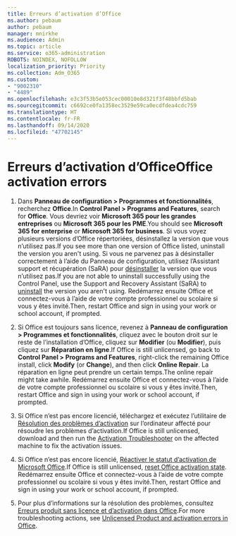 ```yaml
---
title: Erreurs d’activation d’Office
ms.author: pebaum
author: pebaum
manager: mnirkhe
ms.audience: Admin
ms.topic: article
ms.service: o365-administration
ROBOTS: NOINDEX, NOFOLLOW
localization_priority: Priority
ms.collection: Adm_O365
ms.custom:
- "9002310"
- "4489"
ms.openlocfilehash: e3c3f53b5e053cec00010e8d321f3f48bbfd5bab
ms.sourcegitcommit: c6692ce0fa1358ec3529e59ca0ecdfdea4cdc759
ms.translationtype: HT
ms.contentlocale: fr-FR
ms.lasthandoff: 09/14/2020
ms.locfileid: "47702145"
---
```

# <a name="office-activation-errors"></a><span data-ttu-id="29190-102">Erreurs d’activation d’Office</span><span class="sxs-lookup"><span data-stu-id="29190-102">Office activation errors</span></span>

1. <span data-ttu-id="29190-103">Dans **Panneau de configuration > Programmes et fonctionnalités**, recherchez **Office**.</span><span class="sxs-lookup"><span data-stu-id="29190-103">In **Control Panel > Programs and Features**, search for **Office**.</span></span> <span data-ttu-id="29190-104">Vous devriez voir **Microsoft 365 pour les grandes entreprises** ou **Microsoft 365 pour les PME**.</span><span class="sxs-lookup"><span data-stu-id="29190-104">You should see **Microsoft 365 for enterprise** or **Microsoft 365 for business**.</span></span> <span data-ttu-id="29190-105">Si vous voyez plusieurs versions d’Office répertoriées, désinstallez la version que vous n’utilisez pas.</span><span class="sxs-lookup"><span data-stu-id="29190-105">If you see more than one version of Office listed, uninstall the version you aren't using.</span></span> <span data-ttu-id="29190-106">Si vous ne parvenez pas à désinstaller correctement à l’aide du Panneau de configuration, utilisez l’Assistant support et récupération (SaRA) pour [désinstaller](https://aka.ms/SARA-OfficeUninstall-Alchemy) la version que vous n’utilisez pas.</span><span class="sxs-lookup"><span data-stu-id="29190-106">If you are not able to uninstall successfully using the Control Panel, use the Support and Recovery Assistant (SaRA) to [uninstall](https://aka.ms/SARA-OfficeUninstall-Alchemy) the version you aren't using.</span></span> <span data-ttu-id="29190-107">Redémarrez ensuite Office et connectez-vous à l’aide de votre compte professionnel ou scolaire si vous y êtes invité.</span><span class="sxs-lookup"><span data-stu-id="29190-107">Then, restart Office and sign in using your work or school account, if prompted.</span></span> 

2. <span data-ttu-id="29190-108">Si Office est toujours sans licence, revenez à **Panneau de configuration > Programmes et fonctionnalités**, cliquez avec le bouton droit sur le reste de l’installation d’Office, cliquez sur **Modifier** (ou **Modifier**), puis cliquez sur **Réparation en ligne**.</span><span class="sxs-lookup"><span data-stu-id="29190-108">If Office is still unlicensed, go back to **Control Panel > Programs and Features**, right-click the remaining Office install, click **Modify** (or **Change**), and then click **Online Repair**.</span></span> <span data-ttu-id="29190-109">La réparation en ligne peut prendre un certain temps.</span><span class="sxs-lookup"><span data-stu-id="29190-109">The online repair might take awhile.</span></span> <span data-ttu-id="29190-110">Redémarrez ensuite Office et connectez-vous à l’aide de votre compte professionnel ou scolaire si vous y êtes invité.</span><span class="sxs-lookup"><span data-stu-id="29190-110">Then, restart Office and sign in using your work or school account, if prompted.</span></span> 

3. <span data-ttu-id="29190-111">Si Office n’est pas encore licencié, téléchargez et exécutez l’utilitaire de [Résolution des problèmes d’activation](https://aka.ms/SARA-OfficeActivation-Alchemy) sur l’ordinateur affecté pour résoudre les problèmes d’activation.</span><span class="sxs-lookup"><span data-stu-id="29190-111">If Office is still unlicensed, download and then run the [Activation Troubleshooter](https://aka.ms/SARA-OfficeActivation-Alchemy) on the affected machine to fix the activation issues.</span></span> 

4. <span data-ttu-id="29190-112">Si Office n’est pas encore licencié, [Réactiver le statut d’activation de Microsoft Office](https://docs.microsoft.com/office365/troubleshoot/activation/reset-office-365-proplus-activation-state).</span><span class="sxs-lookup"><span data-stu-id="29190-112">If Office is still unlicensed, [reset Office activation state](https://docs.microsoft.com/office365/troubleshoot/activation/reset-office-365-proplus-activation-state).</span></span> <span data-ttu-id="29190-113">Redémarrez ensuite Office et connectez-vous à l’aide de votre compte professionnel ou scolaire si vous y êtes invité.</span><span class="sxs-lookup"><span data-stu-id="29190-113">Then, restart Office and sign in using your work or school account, if prompted.</span></span>  

5. <span data-ttu-id="29190-114">Pour plus d’informations sur la résolution des problèmes, consultez [Erreurs produit sans licence et d’activation dans Office](https://support.office.com/article/unlicensed-product-and-activation-errors-in-office-0d23d3c0-c19c-4b2f-9845-5344fedc4380).</span><span class="sxs-lookup"><span data-stu-id="29190-114">For more troubleshooting actions, see [Unlicensed Product and activation errors in Office](https://support.office.com/article/unlicensed-product-and-activation-errors-in-office-0d23d3c0-c19c-4b2f-9845-5344fedc4380).</span></span>
